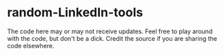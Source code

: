 # random-LinkedIn-tools
The code here may or may not receive updates. 
Feel free to play around with the code, but don't be a dick. Credit the source if you are sharing the code elsewhere. 
